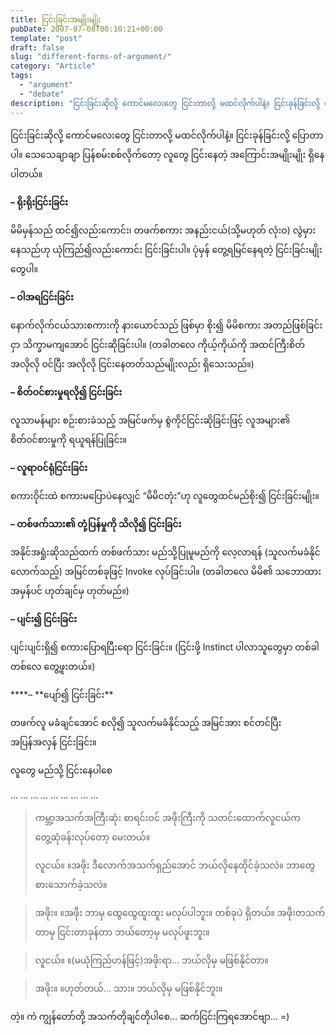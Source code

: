 ```yaml
---
title: ငြင်းခြင်းအမျိုးမျိုး
pubDate: 2007-07-08T00:10:21+00:00
template: "post"
draft: false
slug: "different-forms-of-argument/"
category: "Article"
tags:
  - "argument"
  - "debate"
description: "ငြင်းခြင်းဆိုလို့ ကောင်မလေးတွေ ငြင်းတာလို့ မထင်လိုက်ပါနဲ့။ ငြင်းခုန်ခြင်းလို့ ပြောတာပါ။ သေသေချာချာ ပြန်စမ်းစစ်လိုက်တော့ လူတွေ ငြင်းနေတဲ့ အကြောင်းအမျိုးမျိုး ရှိနေပါတယ်။"
---
```


ငြင်းခြင်းဆိုလို့ ကောင်မလေးတွေ ငြင်းတာလို့ မထင်လိုက်ပါနဲ့။ ငြင်းခုန်ခြင်းလို့ ပြောတာပါ။ သေသေချာချာ ပြန်စမ်းစစ်လိုက်တော့ လူတွေ ငြင်းနေတဲ့ အကြောင်းအမျိုးမျိုး ရှိနေပါတယ်။

**&#8211; ရိုးရိုးငြင်းခြင်း**

မိမိမှန်သည် ထင်၍လည်းကောင်း၊ တဖက်စကား အနည်းငယ်(သို့မဟုတ် လုံးဝ) လွဲမှားနေသည်ဟု ယုံကြည်၍လည်းကောင်း ငြင်းခြင်းပါ။ ပုံမှန် တွေ့ရမြင်နေရတဲ့ ငြင်းခြင်းမျိုးတွေပါ။

**&#8211; ဝါအရငြင်းခြင်း**

နောက်လိုက်ငယ်သားစကားကို နားယောင်သည် ဖြစ်မှာ စိုး၍ မိမိစကား အတည်ဖြစ်ခြင်းငှာ သိက္ခာမကျအောင် ငြင်းဆိုခြင်းပါ။ (တခါတလေ ကိုယ့်ကိုယ်ကို အထင်ကြီးစိတ် အလိုလို ဝင်ပြီး အလိုလို ငြင်းနေတတ်သည်မျိုးလည်း ရှိသေးသည်။)

**&#8211; စိတ်ဝင်စားမှုရလို၍ ငြင်းခြင်း**

လူသာမန်များ စဉ်းစားခဲသည့် အမြင်ဖက်မှ စွဲကိုင်ငြင်းဆိုခြင်းဖြင့် လူအများ၏ စိတ်ဝင်စားမှုကို ရယူရန်ပြုခြင်း။

**&#8211; လူရာဝင်ရုံငြင်းခြင်း**

စကားဝိုင်းထဲ စကားမပြောပဲနေလျှင် “မိမိငတုံး”ဟု လူတွေထင်မည်စိုး၍ ငြင်းခြင်းမျိုး။

**&#8211; တစ်ဖက်သား၏ တုံ့ပြန်မှုကို သိလို၍ ငြင်းခြင်း**

အနိုင်အရှုံးဆိုသည်ထက် တစ်ဖက်သား မည်သို့ပြုမူမည်ကို လေ့လာရန် (သူလက်မခံနိုင်လောက်သည့်) အမြင်တစ်ခုဖြင့် Invoke လုပ်ခြင်းပါ။ (တခါတလေ မိမိ၏ သဘောထားအမှန်ပင် ဟုတ်ချင်မှ ဟုတ်မည်။)

**&#8211; ပျင်း၍ ငြင်းခြင်း**

ပျင်းပျင်းရှိ၍ စကားပြောရပြီးရော ငြင်းခြင်း။ (ငြင်းဖို့ Instinct ပါလာသူတွေမှာ တစ်ခါတစ်လေ တွေ့ဖူးတယ်။)

\***\*&#8211; **ပျော်၍ ငြင်းခြင်း\*\*

တဖက်လူ မခံချင်အောင် စလို၍ သူလက်မခံနိုင်သည့် အမြင်အား စင်တင်ပြီး အပြန်အလှန် ငြင်းခြင်း။

လူတွေ မည်သို့ ငြင်းနေပါစေ

… … … … … … … … …

> ကမ္ဘာ့အသက်အကြီးဆုံး စာရင်းဝင် အဖိုးကြီးကို သတင်းထောက်လူငယ်က တွေ့ဆုံခန်းလုပ်တော့ မေးတယ်။
>
> လူငယ်။ ။အဖိုး ဒီလောက်အသက်ရှည်အောင် ဘယ်လိုနေထိုင်ခဲ့သလဲ။ ဘာတွေ စားသောက်ခဲ့သလဲ။

> အဖိုး။ ။အဖိုး ဘာမှ ထွေထွေထူးထူး မလုပ်ပါဘူး။ တစ်ခုပဲ ရှိတယ်။ အဖိုးတသက်တာမှ ငြင်းတာခုန်တာ ဘယ်တော့မှ မလုပ်ဖူးဘူး။

> လူငယ်။ ။(မယုံကြည်ဟန်ဖြင့်)အဖိုးရာ&#8230; ဘယ်လိုမှ မဖြစ်နိုင်တာ။

> အဖိုး။ ။ဟုတ်တယ်&#8230; သား။ ဘယ်လိုမှ မဖြစ်နိုင်ဘူး။

တဲ့။ ကဲ ကျွန်တော်တို့ အသက်တိုချင်တိုပါစေ&#8230; ဆက်ငြင်းကြရအောင်ဗျာ&#8230; =)
